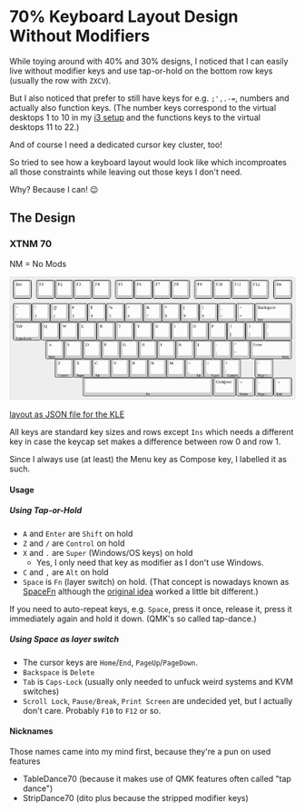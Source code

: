 70% Keyboard Layout Design Without Modifiers
============================================

While toying around with 40% and 30% designs, I noticed that I can
easily live without modifier keys and use tap-or-hold on the bottom
row keys (usually the row with `ZXCV`).

But I also noticed that prefer to still have keys for e.g. `;',.-=`,
numbers and actually also function keys. (The number keys correspond
to the virtual desktops 1 to 10 in my [i3
setup](https://github.com/xtaran/ratpoison-desktop) and the functions
keys to the virtual desktops 11 to 22.)

And of course I need a dedicated cursor key cluster, too!

So tried to see how a keyboard layout would look like which
incomproates all those constraints while leaving out those keys I
don't need.

Why? Because I can! 😉


The Design
----------

### XTNM 70

NM = No Mods

![XTNM 70](Images/XTNM-70.png)

[layout as JSON file for the KLE](Layouts/XTNM-70.json)

All keys are standard key sizes and rows except `Ins` which needs a
different key in case the keycap set makes a difference between row 0
and row 1.

Since I always use (at least) the Menu key as Compose key, I labelled
it as such.

#### Usage

##### Using Tap-or-Hold

* `A` and `Enter` are `Shift` on hold
* `Z` and `/` are `Control` on hold
* `X` and `.` are `Super` (Windows/OS keys) on hold
  * Yes, I only need that key as modifier as I don't use Windows.
* `C` and `,` are `Alt` on hold
* `Space` is `Fn` (layer switch) on hold. (That concept is nowadays
  known as [SpaceFn](https://github.com/OhYee/SpaceFn)
  although the [original
  idea](https://geekhack.org/index.php?topic=51069.0) worked a little
  bit different.)

If you need to auto-repeat keys, e.g. `Space`, press it once, release
it, press it immediately again and hold it down. (QMK's so called
tap-dance.)

##### Using Space as layer switch

* The cursor keys are `Home`/`End`, `PageUp`/`PageDown`.
* `Backspace` is `Delete`
* `Tab` is `Caps-Lock` (usually only needed to unfuck weird systems
  and KVM switches)
* `Scroll Lock`, `Pause/Break`, `Print Screen` are undecided yet, but
  I actually don't care. Probably `F10` to `F12` or so.

#### Nicknames

Those names came into my mind first, because they're a pun on used
features

* TableDance70 (because it makes use of QMK features often called "tap dance")
* StripDance70 (dito plus because the stripped modifier keys)

